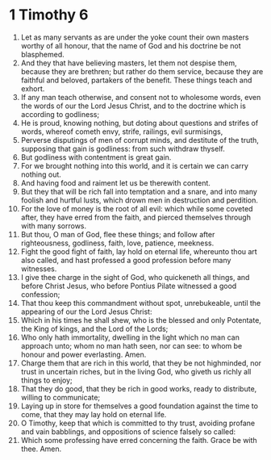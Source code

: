 ﻿# 1 Timothy 6
1. Let as many servants as are under the yoke count their own masters worthy of all honour, that the name of God and his doctrine be not blasphemed. 
2. And they that have believing masters, let them not despise them, because they are brethren; but rather do them service, because they are faithful and beloved, partakers of the benefit. These things teach and exhort. 
3. If any man teach otherwise, and consent not to wholesome words, even the words of our the Lord Jesus Christ, and to the doctrine which is according to godliness; 
4. He is proud, knowing nothing, but doting about questions and strifes of words, whereof cometh envy, strife, railings, evil surmisings, 
5. Perverse disputings of men of corrupt minds, and destitute of the truth, supposing that gain is godliness: from such withdraw thyself. 
6. But godliness with contentment is great gain. 
7. For we brought nothing into this world, and it is certain we can carry nothing out. 
8. And having food and raiment let us be therewith content. 
9. But they that will be rich fall into temptation and a snare, and into many foolish and hurtful lusts, which drown men in destruction and perdition. 
10. For the love of money is the root of all evil: which while some coveted after, they have erred from the faith, and pierced themselves through with many sorrows. 
11. But thou, O man of God, flee these things; and follow after righteousness, godliness, faith, love, patience, meekness. 
12. Fight the good fight of faith, lay hold on eternal life, whereunto thou art also called, and hast professed a good profession before many witnesses. 
13. I give thee charge in the sight of God, who quickeneth all things, and before Christ Jesus, who before Pontius Pilate witnessed a good confession; 
14. That thou keep this commandment without spot, unrebukeable, until the appearing of our the Lord Jesus Christ: 
15. Which in his times he shall shew, who is the blessed and only Potentate, the King of kings, and the Lord of the Lords; 
16. Who only hath immortality, dwelling in the light which no man can approach unto; whom no man hath seen, nor can see: to whom be honour and power everlasting. Amen. 
17. Charge them that are rich in this world, that they be not highminded, nor trust in uncertain riches, but in the living God, who giveth us richly all things to enjoy; 
18. That they do good, that they be rich in good works, ready to distribute, willing to communicate; 
19. Laying up in store for themselves a good foundation against the time to come, that they may lay hold on eternal life. 
20. O Timothy, keep that which is committed to thy trust, avoiding profane and vain babblings, and oppositions of science falsely so called: 
21. Which some professing have erred concerning the faith. Grace be with thee. Amen.
